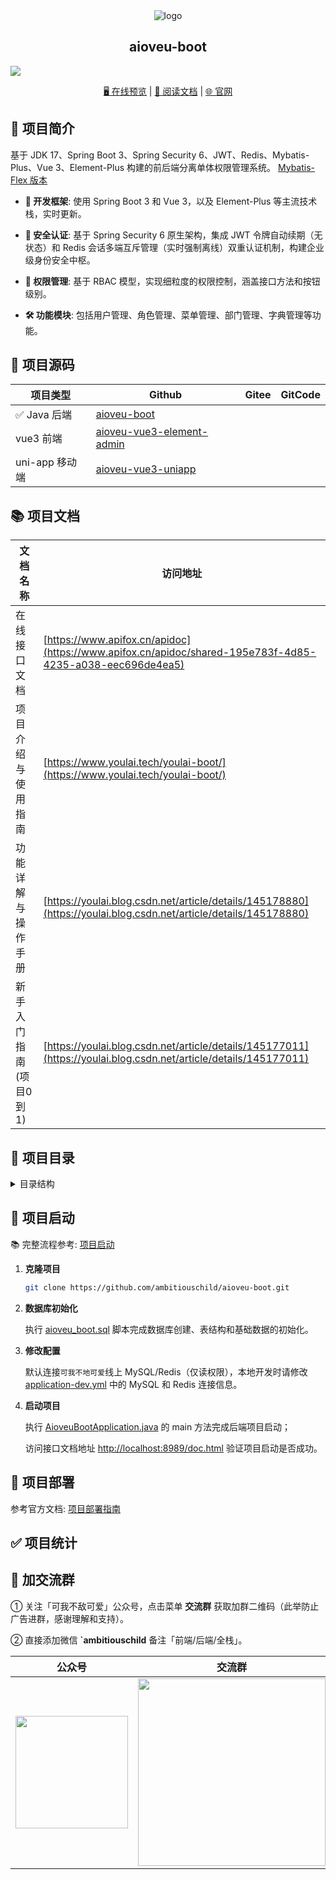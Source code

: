 <div align="center">
   <img alt="logo"  src="https://cdn.jsdelivr.net/gh/ambitiouschild/ambitiouschild/images/aioveu.png">
   <h2>aioveu-boot</h2>
</div>


![](https://raw.gitmirror.com/youlaitech/image/main/docs/rainbow.png)

<div align="center">
  <a target="_blank" href="https://aioveu.com">🖥️ 在线预览</a> |  <a target="_blank" href="https://youlai.blog.csdn.net/article/details/145178880">📑 阅读文档</a> |  <a target="_blank" href="https://www.youlai.tech/youlai-boot">🌐 官网</a>
</div>


## 📢 项目简介

基于 JDK 17、Spring Boot 3、Spring Security 6、JWT、Redis、Mybatis-Plus、Vue 3、Element-Plus 构建的前后端分离单体权限管理系统。 [Mybatis-Flex 版本](https://gitee.com/youlaiorg/youlai-boot-flex)

- **🚀 开发框架**: 使用 Spring Boot 3 和 Vue 3，以及 Element-Plus 等主流技术栈，实时更新。

- **🔐 安全认证**: 基于 Spring Security 6 原生架构，集成 JWT 令牌自动续期（无状态）和 Redis 会话多端互斥管理（实时强制离线）双重认证机制，构建企业级身份安全中枢。

- **🔑 权限管理**: 基于 RBAC 模型，实现细粒度的权限控制，涵盖接口方法和按钮级别。

- **🛠️ 功能模块**: 包括用户管理、角色管理、菜单管理、部门管理、字典管理等功能。

## 🌈 项目源码

| 项目类型       | Github                                                   | Gitee                                                   | GitCode                                                      |
| --------------| ------------------------------------------------------------  |  ------------------------------------------------------------ | ------------------------------------------------------------ |
| ✅ Java 后端  | [aioveu-boot](https://github.com/ambitiouschild/aioveu-boot) |     |         |
| vue3 前端     | [aioveu-vue3-element-admin](https://github.com/ambitiouschild/aioveu-vue3-element-admin) |  |  |
| uni-app 移动端 | [aioveu-vue3-uniapp](https://github.com/ambitiouschild/aioveu-vue3-uniapp) |  |         |



## 📚 项目文档

| 文档名称          | 访问地址                                                                                   |
|---------------|-------------------------------------------------------------------------------------------|
| 在线接口文档        | [https://www.apifox.cn/apidoc](https://www.apifox.cn/apidoc/shared-195e783f-4d85-4235-a038-eec696de4ea5) |
| 项目介绍与使用指南     | [https://www.youlai.tech/youlai-boot/](https://www.youlai.tech/youlai-boot/)              |
| 功能详解与操作手册     | [https://youlai.blog.csdn.net/article/details/145178880](https://youlai.blog.csdn.net/article/details/145178880) |
| 新手入门指南(项目0到1) | [https://youlai.blog.csdn.net/article/details/145177011](https://youlai.blog.csdn.net/article/details/145177011) |


## 📁 项目目录


<details>
<summary> 目录结构 </summary>

<br>

```
aioveu-boot
├── docker                              # Docker 目录
│   ├── docker-compose.yml              # docker-compose 脚本
├── sql                                 # SQL脚本
│   ├── mysql                           # MySQL 脚本
├── src                                 # 源码目录
│   ├── common                          # 公共模块
│   │   ├── annotation                  # 注解定义
│   │   ├── base                        # 基础类
│   │   ├── constant                    # 常量
│   │   ├── enums                       # 枚举类型
│   │   ├── exception                   # 异常处理
│   │   ├── model                       # 数据模型
│   │   ├── result                      # 结果封装
│   │   └── util                        # 工具类
│   ├── config                          # 自动装配配置
│   │   └── property                    # 配置属性目录
│   ├── core                            # 核心功能
│   │   ├── aspect                      # 切面(日志、防重提交)
│   │   ├── filter                      # 过滤器(请求日志、限流)
│   │   ├── handler                     # 处理器(数据权限、数据填充)
│   │   └── security                    # Spring Security 安全模块
│   ├── modules                         # 业务模块
│   │   ├── member                      # 会员模块【业务模块演示】
│   │   ├── order                       # 订单模块【业务模块演示】
│   │   ├── product                     # 商品模块【业务模块演示】
│   ├── shared                          # 共享模块
│   │   ├── auth                        # 认证模块
│   │   ├── file                        # 文件模块
│   │   ├── codegen                     # 代码生成模块
│   │   ├── mail                        # 邮件模块
│   │   ├── sms                         # 短信模块
│   │   └── websocket                   # WebSocket 模块
│   ├── system                          # 系统模块
│   │   ├── controller                  # 控制层
│   │   ├── converter                   # MapStruct 转换器
│   │   ├── event                       # 事件处理
│   │   ├── handler                     # 处理器
│   │   ├── listener                    # 监听器
│   │   ├── model                       # 模型层
│   │   │   ├── bo                      # 业务对象
│   │   │   ├── dto                     # 数据传输对象
│   │   │   ├── entity                  # 实体对象
│   │   │   ├── form                    # 表单对象
│   │   │   ├── query                   # 查询参数对象
│   │   │   └── vo                      # 视图对象
│   │   ├── mapper                      # 数据库访问层
│   │   └── service                     # 业务逻辑层
│   └── AioveuBootApplication           # 启动类
└── end                             
```
</details>



## 🚀 项目启动

📚 完整流程参考: [项目启动](https://www.youlai.tech/youlai-boot/1.%E9%A1%B9%E7%9B%AE%E5%90%AF%E5%8A%A8/)

1. **克隆项目**

   ```bash
   git clone https://github.com/ambitiouschild/aioveu-boot.git
   ```

2. **数据库初始化**

   执行 [aioveu_boot.sql](sql/mysql/aioveu_boot.sql) 脚本完成数据库创建、表结构和基础数据的初始化。

3. **修改配置**

   默认连接`可我不地可爱`线上 MySQL/Redis（仅读权限），本地开发时请修改 [application-dev.yml](src/main/resources/application-dev.yml) 中的 MySQL 和 Redis 连接信息。

4. **启动项目**

   执行 [AioveuBootApplication.java](src/main/java/com/youlai/boot/AioveuBootApplication.java) 的 main 方法完成后端项目启动；

   访问接口文档地址 [http://localhost:8989/doc.html](http://localhost:8989/doc.html) 验证项目启动是否成功。


## 🚀 项目部署

参考官方文档: [项目部署指南](https://www.youlai.tech/youlai-boot/5.%E9%A1%B9%E7%9B%AE%E9%83%A8%E7%BD%B2/)


## ✅ 项目统计






## 💖 加交流群

① 关注「可我不敌可爱」公众号，点击菜单 **交流群** 获取加群二维码（此举防止广告进群，感谢理解和支持）。

② 直接添加微信 **`ambitiouschild** 备注「前端/后端/全栈」。

| 公众号                                                       | 交流群                                                       |
| ------------------------------------------------------------ | ------------------------------------------------------------ |
| <img height="180px" src="https://cdn.jsdelivr.net/gh/ambitiouschild/ambitiouschild/images/ambitiouschild_Public_Platform.jpg"/> | <img src="https://cdn.jsdelivr.net/gh/ambitiouschild/ambitiouschild/images/ambitiouschild_group.jpg" height="300px"> |